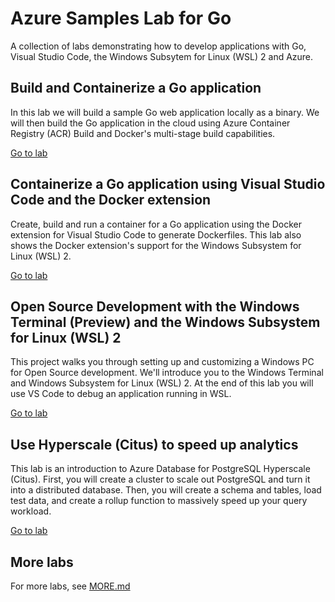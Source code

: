 # Azure Samples Lab for Go

A collection of labs demonstrating how to develop applications with Go, Visual Studio Code, the Windows Subsytem for Linux (WSL) 2 and Azure.

## Build and Containerize a Go application

In this lab we will build a sample Go web application locally as a binary. We will then build the Go application in the cloud using Azure Container Registry (ACR) Build and Docker's multi-stage build capabilities.

[Go to lab](1-app-hello-echo/README.md)

## Containerize a Go application using Visual Studio Code and the Docker extension

Create, build and run a container for a Go application using the Docker extension for Visual Studio Code to generate Dockerfiles. This lab also shows the Docker extension's support for the Windows Subsystem for Linux (WSL) 2.

[Go to lab](1-vscode-go-docker/README.md)

## Open Source Development with the Windows Terminal (Preview) and the Windows Subsystem for Linux (WSL) 2

This project walks you through setting up and customizing a Windows PC for Open Source development. We'll introduce you to the Windows Terminal and Windows Subsystem for Linux (WSL) 2. At the end of this lab you will use VS Code to debug an application running in WSL.

[Go to lab](1-windows-oss-terminal-wsl/README.md)

## Use Hyperscale (Citus) to speed up analytics

This lab is an introduction to Azure Database for PostgreSQL Hyperscale (Citus). First, you will create a cluster to scale out PostgreSQL and turn it into a distributed database. Then, you will create a schema and tables, load test data, and create a rollup function to massively speed up your query workload. 

[Go to lab](1-postgres-citus/README.md)

## More labs

For more labs, see [MORE.md](MORE.md)

